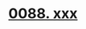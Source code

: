 # [0088. xxx](https://github.com/Tdahuyou/react/tree/main/0088.%20xxx)

<!-- region:toc -->

<!-- endregion:toc -->
